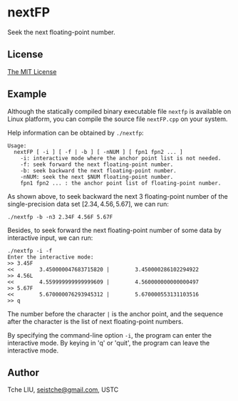 # nextFP

Seek the next floating-point number.

## License

[The MIT License](http://tchel.mit-license.org/)

## Example

Although the statically compiled binary executable file `nextfp` is available on Linux platform, you can compile the source file `nextFP.cpp` on your system.

Help information can be obtained by `./nextfp`:

```shell
Usage:
  nextFP [ -i ] [ -f | -b ] [ -nNUM ] [ fpn1 fpn2 ... ]
    -i: interactive mode where the anchor point list is not needed.
    -f: seek forward the next floating-point number.
    -b: seek backward the next floating-point number.
    -nNUM: seek the next $NUM floating-point number.
    fpn1 fpn2 ... : the anchor point list of floating-point number.
```

As shown above, to seek backward the next 3 floating-point number of the single-precision data set $[2.34, 4.56, 5.67]$, we can run:

```shell
./nextfp -b -n3 2.34F 4.56F 5.67F
```

Besides, to seek forward the next floating-point number of some data by interactive input, we can run:

```shell
./nextfp -i -f
Enter the interactive mode:
>> 3.45F
<<        3.450000047683715820 |        3.450000286102294922
>> 4.56L
<<        4.559999999999999609 |        4.560000000000000497
>> 5.67F
<<        5.670000076293945312 |        5.670000553131103516
>> q
```

The number before the character `|` is the anchor point, and the sequence after the character is the list of next floating-point numbers.

By specifying the command-line option `-i`, the program can enter the interactive mode. By keying in 'q' or 'quit', the program can leave the interactive mode.

## Author

Tche LIU, seistche@gmail.com, USTC
